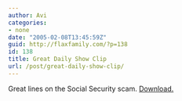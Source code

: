 ```yaml
---
author: Avi
categories:
- none
date: "2005-02-08T13:45:59Z"
guid: http://flaxfamily.com/?p=138
id: 138
title: Great Daily Show Clip
url: /post/great-daily-show-clip/
---
```

Great lines on the Social Security scam. [Download.](http://video.lisarein.com/dailyshow/feb2005/feb032005/02-03-05-joeklein.mov)